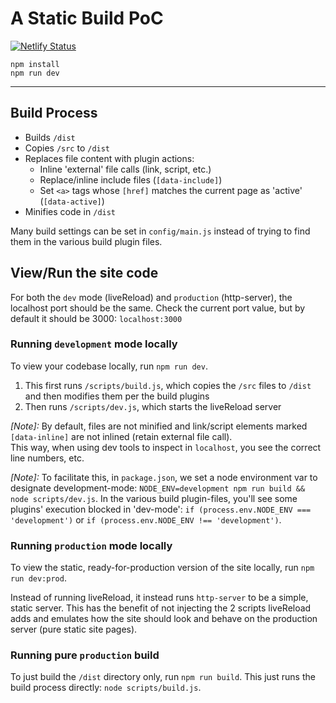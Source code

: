 # A Static Build PoC

[![Netlify Status](https://api.netlify.com/api/v1/badges/3940ba98-f07f-49dd-babf-5122295d9b61/deploy-status)](https://app.netlify.com/sites/ibmc/deploys)

```shell
npm install
npm run dev
```

---

## Build Process

* Builds `/dist`
* Copies `/src` to `/dist`
* Replaces file content with plugin actions:
  * Inline 'external' file calls (link, script, etc.)
  * Replace/inline include files (`[data-include]`)
  * Set `<a>` tags whose `[href]` matches the current page as 'active' (`[data-active]`)
* Minifies code in `/dist`

Many build settings can be set in `config/main.js` instead of trying to find them in the various build plugin files.

## View/Run the site code

For both the `dev` mode (liveReload) and `production` (http-server), the localhost port should be the same. Check the current port value,
but by default it should be 3000: `localhost:3000`

### Running `development` mode locally

To view your codebase locally, run `npm run dev`.

1. This first runs `/scripts/build.js`, which copies the `/src` files to `/dist` and then modifies them per the build plugins
2. Then runs `/scripts/dev.js`, which starts the liveReload server

_[Note]:_ By default, files are not minified and link/script elements marked `[data-inline]` are not inlined (retain external file call).  
This way, when using dev tools to inspect in `localhost`, you see the correct line numbers, etc.

_[Note]:_ To facilitate this, in `package.json`, we set a node environment var to designate development-mode: `NODE_ENV=development npm run build && node scripts/dev.js`.
In the various build plugin-files, you'll see some plugins' execution blocked in 'dev-mode': `if (process.env.NODE_ENV === 'development')` or `if (process.env.NODE_ENV !== 'development')`.

### Running `production` mode locally

To view the static, ready-for-production version of the site locally, run `npm run dev:prod`.

Instead of running liveReload, it instead runs `http-server` to be a simple, static server. This has the benefit of not
injecting the 2 scripts liveReload adds and emulates how the site should look and behave on the production server (pure static site pages).

### Running pure `production` build

To just build the `/dist` directory only, run `npm run build`. This just runs the build process directly: `node scripts/build.js`.
